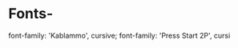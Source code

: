 # Fonts-
font-family: 'Kablammo', cursive;
font-family: 'Press Start 2P', cursi<link rel="preconnect" href="https://fonts.googleapis.com">
<link rel="preconnect" href="https://fonts.gstatic.com" crossorigin>
<link href="https://fonts.googleapis.com/css2?family=Kablammo&family=Press+Start+2P&family=Tektur:wght@500&display=swap" rel="stylesheet">
